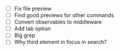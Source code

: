 * [ ] Fix file preview
* [ ] Find good previews for other commands
* [ ] Convert observables to middleware
* [ ] Add tab option
* [ ] Big grep
* [ ] Why third element in focus in search?
